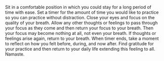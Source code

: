 Sit in a comfortable position in which you could stay for a long period of time with ease. Set a timer for the amount of time you would like to practice so you can practice without distraction. Close your eyes and focus on the quality of your breath. Allow any other thoughts or feelings to pass through your focus as they come and then return your focus to your breath. Then your focus may become nothing at all, not even your breath. If thoughts or feelings arise again, return to your breath. When timer ends, take a moment to reflect on how you felt before, during, and now after. Find gratitude for your practice and then return to your daily life extending this feeling to all. Namaste.